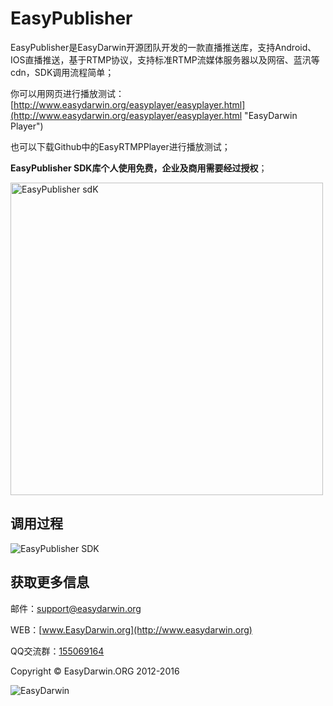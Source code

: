 # EasyPublisher #

EasyPublisher是EasyDarwin开源团队开发的一款直播推送库，支持Android、IOS直播推送，基于RTMP协议，支持标准RTMP流媒体服务器以及网宿、蓝汛等cdn，SDK调用流程简单；

你可以用网页进行播放测试：[http://www.easydarwin.org/easyplayer/easyplayer.html](http://www.easydarwin.org/easyplayer/easyplayer.html "EasyDarwin Player")

也可以下载Github中的EasyRTMPPlayer进行播放测试；

**EasyPublisher SDK库个人使用免费，企业及商用需要经过授权**；

<img src="http://www.easydarwin.org/skin/easydarwin/images/easypublisherv1.0.16.0303.png" width="500" alt="EasyPublisher sdK" />

## 调用过程 ##
![EasyPublisher SDK](http://www.easydarwin.org/skin/easydarwin/images/easypublisher20160222.png)

## 获取更多信息 ##

邮件：[support@easydarwin.org](mailto:support@easydarwin.org) 

WEB：[www.EasyDarwin.org](http://www.easydarwin.org)

QQ交流群：[155069164](http://jq.qq.com/?_wv=1027&k=2FJejvv "EasyPublisher")

Copyright &copy; EasyDarwin.ORG 2012-2016

![EasyDarwin](http://www.easydarwin.org/skin/easydarwin/images/wx_qrcode.jpg)
